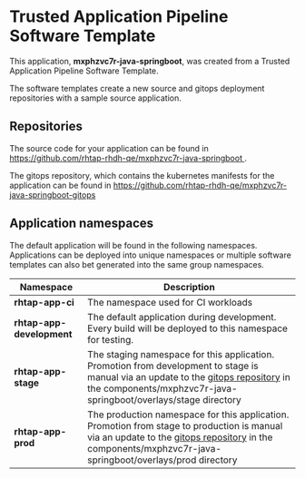 # Trusted Application Pipeline Software Template

This application, **mxphzvc7r-java-springboot**, was created from a Trusted Application Pipeline Software Template.

The software templates create a new source and gitops deployment repositories with a sample source application. 

## Repositories

The source code for your application can be found in [https://github.com/rhtap-rhdh-qe/mxphzvc7r-java-springboot ](https://github.com/rhtap-rhdh-qe/mxphzvc7r-java-springboot ).
 
The gitops repository, which contains the kubernetes manifests for the application can be found in 
[https://github.com/rhtap-rhdh-qe/mxphzvc7r-java-springboot-gitops ](https://github.com/rhtap-rhdh-qe/mxphzvc7r-java-springboot-gitops ) 

## Application namespaces 

The default application will be found in the following namespaces. Applications can be deployed into unique namespaces or multiple software templates can also bet generated into the same group namespaces.  

|  Namespace   |  Description   |  
| -------- | -------- |
| **rhtap-app-ci** | The namespace used for CI workloads |
| **rhtap-app-development** | The default application during development. Every build will be deployed to this namespace for testing. |
| **rhtap-app-stage** | The staging namespace for this application. Promotion from development to stage is manual via an update to the [gitops repository](https://github.com/rhtap-rhdh-qe/mxphzvc7r-java-springboot-gitops ) in the components/mxphzvc7r-java-springboot/overlays/stage directory |
| **rhtap-app-prod** | The production namespace for this application. Promotion from stage to production is manual via an update to the [gitops repository](https://github.com/rhtap-rhdh-qe/mxphzvc7r-java-springboot-gitops ) in the components/mxphzvc7r-java-springboot/overlays/prod directory |